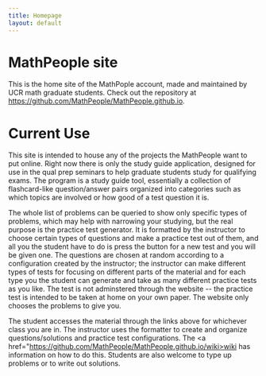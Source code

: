 ```yaml
---
title: Homepage
layout: default
---
```


# MathPeople site

This is the home site of the MathPople account, made and maintained by UCR math graduate students. Check out the repository at <a href="https://github.com/MathPeople/MathPeople.github.io">https://github.com/MathPeople/MathPeople.github.io</a>.

# Current Use

This site is intended to house any of the projects the MathPeople want to put online. Right now there is only the study guide application, designed for use in the qual prep seminars to help graduate students study for qualifying exams. The program is a study guide tool, essentially a collection of flashcard-like question/answer pairs organized into categories such as which topics are involved or how good of a test question it is.

The whole list of problems can be queried to show only specific types of problems, which may help with narrowing your studying, but the real purpose is the practice test generator. It is formatted by the instructor to choose certain types of questions and make a practice test out of them, and all you the student have to do is press the button for a new test and you will be given one. The questions are chosen at random according to a configuration created by the instructor; the instructor can make different types of tests for focusing on different parts of the material and for each type you the student can generate and take as many different practice tests as you like. The test is not adminstered through the website -- the practice test is intended to be taken at home on your own paper. The website only chooses the problems to give you.

The student accesses the material through the links above for whichever class you are in. The instructor uses the formatter to create and organize questions/solutions and practice test configurations. The <a href="https://github.com/MathPeople/MathPeople.github.io/wiki>wiki</a> has information on how to do this. Students are also welcome to type up problems or to write out solutions.
